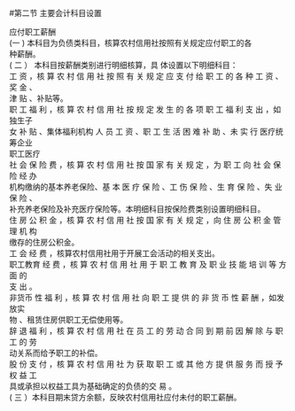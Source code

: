 #第二节 主要会计科目设置
<p> 应付职工薪酬<br />
      (一 ) 本科目为负债类科目，核算农村信用社按照有关规定应付职工的各<br />
      种薪酬。<br />
      ( 二 ） 本科目按薪酬类别进行明细核算，具 体设置以下明细科目：<br />
      工 资 ，核 算 农 村 信 用 社 按 照 有 关 规 定 应 支 付 给 职 工 的 各 种 工 资 、奖 金 、<br />
      津 贴 、补贴等。<br />
      职 工 福 利 ，核 算 农 村 信 用 社 按 规 定 发 生 的 各 项 职 工 福 利 支 出 ，如独生子<br />
      女 补 贴 、集体福利机构 人 员 工 资 、职 工 生 活 困 难 补 助 、未 实 行 医疗统筹企业<br />
      职工医疗<br />
      社 会 保 险 费 ，核 算 农 村 信 用 社 按 国 家 有 关 规 定 ，为 职 工 向 社 会 保 险 经 办<br />
      机构缴纳的基本养老保险、基 本 医 疗 保 险 、工 伤 保 险 、生 育 保 险 、失 业 保 险 、<br />
      补充养老保险及补充医疗保险等。本明细科目按保险费类别设置明细科目。<br />
      住 房 公 积 金 ，核 算 农 村 信 用 社 按 国 家 有 关 规 定 ，向 住 房 公 积 金 管 理 机 构<br />
      缴存的住房公积金。<br />
      工 会 经 费 ，核算农村信用社用于开展工会活动的相关支出。<br />
      职工教育 经 费 ，核 算 农 村 信 用 社 用 于 职 工 教 育 及 职 业 技 能 培 训 等 方 面 的<br />
      支 出 。<br />
      非货币 性 福 利 ，核 算 农 村 信 用 社 向 职 工 提 供 的 非 货 币 性 薪 酬 ，如发放实<br />
      物 、租赁住房供职工无偿使用等。<br />
      辞 退 福 利 ，核 算 农 村 信 用 社 在 员 工 的 劳 动 合 同 到 期 前 因 解 除 与 职 工 的 劳<br />
      动关系而给予职工的补偿。<br />
    股 份 支 付 ，核 算 农 村 信 用 社 为 获 取 职 工 或 其 他 方 提 供 服 务 而 授 予 权 益 工<br />
    具或承担以权益工具为基础确定的负债的交 易 。<br />
     ( 三 ）本科目期末贷方余额，反映农村信用社应付未付的职工薪酬。<br />
      <br />
    </p>
